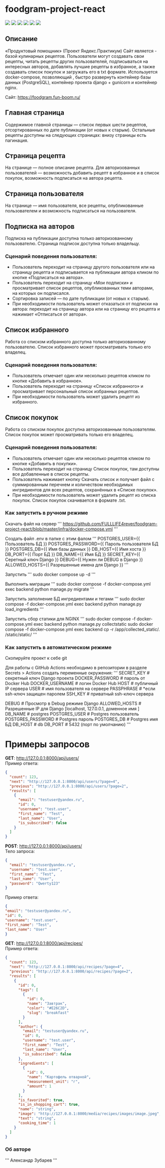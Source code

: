 # foodgram-project-react
![](https://img.shields.io/badge/Python-3.7.0-blue) 
![](https://img.shields.io/badge/Django-4.2.4-orange)
![](https://img.shields.io/badge/DjangoRestFramework-3.14.0-red)
![](https://img.shields.io/badge/Gunicorn-20.1.0-blue)
![](https://img.shields.io/badge/-Nginx-464646??style=flat-square&amp;logo=NGINX)
![](https://img.shields.io/badge/-Docker-464646??style=flat-square&amp;logo=docker)

## Описание
«Продуктовый помощник» (Проект Яндекс.Практикум)
Сайт является - базой кулинарных рецептов. Пользователи могут создавать свои рецепты, читать рецепты других пользователей, подписываться на интересных авторов, добавлять лучшие рецепты в избранное, а также создавать список покупок и загружать его в txt формате. Используется docker-compose, позволяющий , быстро развернуть контейнер базы данных (PostgreSQL), контейнер проекта django + gunicorn и контейнер nginx.

Сайт: https://foodgram.fun-boom.ru/

## Главная страница
Содержимое главной страницы — список первых шести рецептов, 
отсортированных по дате публикации (от новых к старым).
Остальные рецепты доступны на следующих страницах: 
внизу страницы есть пагинация.

## Страница рецепта
На странице — полное описание рецепта. 
Для авторизованных пользователей — возможность добавить рецепт в избранное и в 
список покупок, возможность подписаться на автора рецепта.

## Страница пользователя
На странице — имя пользователя, все рецепты, опубликованные пользователем 
и возможность подписаться на пользователя.

## Подписка на авторов
Подписка на публикации доступна только авторизованному пользователю. 
Страница подписок доступна только владельцу.
### Сценарий поведения пользователя:
- Пользователь переходит на страницу другого пользователя или на страницу рецепта
и подписывается на публикации автора кликом по кнопке «Подписаться на автора».
- Пользователь переходит на страницу «Мои подписки» и просматривает список рецептов, 
опубликованных теми авторами, на которых он подписался. 
- Сортировка записей — по дате публикации (от новых к старым).
- При необходимости пользователь может отказаться от подписки на автора: 
переходит на страницу автора или на страницу его рецепта и нажимает «Отписаться от автора».

## Список избранного
Работа со списком избранного доступна только авторизованному пользователю. 
Список избранного может просматривать только его владелец.
### Сценарий поведения пользователя:
- Пользователь отмечает один или несколько рецептов кликом по кнопке «Добавить в избранное».
- Пользователь переходит на страницу «Список избранного» и 
просматривает персональный список избранных рецептов.
- При необходимости пользователь может удалить рецепт из избранного.

## Список покупок
Работа со списком покупок доступна авторизованным пользователям. 
Список покупок может просматривать только его владелец.
### Сценарий поведения пользователя:
- Пользователь отмечает один или несколько рецептов кликом по кнопке «Добавить в покупки».
- Пользователь переходит на страницу Список покупок, 
там доступны все добавленные в список рецепты. 
- Пользователь нажимает кнопку Скачать список и получает файл с суммированным перечнем 
и количеством необходимых ингредиентов для всех рецептов, сохранённых в «Списке покупок».
- При необходимости пользователь может удалить рецепт из списка покупок.
Список покупок скачивается в формате .txt.


### Как запустить в ручном режиме
Скачать файл на сервер 
'''
https://github.com/FULLLIFE4rever/foodgram-project-react/blob/master/infra/docker-compose.yml
'''

Создать файл .env в папке с этим фалом
'''
POSTGRES_USER={{ Пользователь БД }}
POSTGRES_PASSWORD={{ Пароль пользователя БД }}
POSTGRES_DB={{ Имя базы данных }}
DB_HOST={{ Имя хоста }}
DB_PORT={{ Порт БД }}
DB_NAME={{ Имя БД }}
SECRET_KEY={{ Серетный ключ Django }}
DEBUG={{ Нужен ли DEBUG в Django }}
ALLOWED_HOSTS={{ Разрешенные имена для Django }}
'''

Запустить
'''
sudo docker compose up -d
'''

Выполнить миграции
'''
sudo docker compose -f docker-compose.yml exec backend python manage.py migrate
'''

Запустить заполнение БД ингредиентами и тегами
'''
sudo docker compose -f docker-compose.yml exec backend python manage.py load_ingredients
'''

Запустить сбор статики для NGINX
'''
sudo docker compose -f docker-compose.yml exec backend python manage.py collectstatic
sudo docker compose -f docker-compose.yml exec backend cp -r /app/collected_static/. /static/static/
'''

### Как запустить в автоматическом режиме

Скопируйте проект к себе git

Для работы с GitHub Actions необходимо в репозитории в разделе Secrets > Actions создать переменные окружения:
'''
SECRET_KEY       # секретный ключ Django проекта
DOCKER_PASSWORD         # пароль от Docker Hub
DOCKER_USERNAME         # логин Docker Hub
HOST                    # публичный IP сервера
USER                    # имя пользователя на сервере
PASSPHRASE              # *если ssh-ключ защищен паролем
SSH_KEY                 # приватный ssh-ключ сервера

DEBUG                   # Просмотр в Debug режиме Django
ALLOWED_HOSTS           # Разрешенные IP для Django [localhost, 127.0.0.1, доменное имя ]
DB_NAME                 # postgres
POSTGRES_USER           # Postgres пользователь
POSTGRES_PASSWORD       # Postgres пароль
POSTGRES_DB             # Postgres имя БД
DB_HOST                 # db
DB_PORT                 # 5432 (порт по умолчанию)
'''

# Примеры запросов

**GET**: http://127.0.0.1:8000/api/users/  
Пример ответа:
```json
{
  "count": 123,
  "next": "http://127.0.0.1:8000/api/users/?page=4",
  "previous": "http://127.0.0.1:8000/api/users/?page=2",
  "results": [
    {
      "email": "testuser@yandex.ru",
      "id": 0,
      "username": "test.user",
      "first_name": "Test",
      "last_name": "User",
      "is_subscribed": false
    }
  ]
}
```

**POST**: http://127.0.0.1:8000/api/users/  
Тело запроса:
```json
{
  "email": "testuser@yandex.ru",
  "username": "test.user",
  "first_name": "Test",
  "last_name": "User",
  "password": "Qwerty123"
}
```
Пример ответа:
```json
{
"email": "testuser@yandex.ru",
"id": 0,
"username": "test.user",
"first_name": "Test",
"last_name": "User"
}
```

**GET**: http://127.0.0.1:8000/api/recipes/  
Пример ответа:
```json
{
  "count": 123,
  "next": "http://127.0.0.1:8000/api/recipes/?page=4",
  "previous": "http://127.0.0.1:8000/api/recipes/?page=2",
  "results": [
    {
      "id": 0,
      "tags": [
        {
          "id": 0,
          "name": "Завтрак",
          "color": "#E26C2D",
          "slug": "breakfast"
        }
      ],
      "author": {
        "email": "testuser@yandex.ru",
        "id": 0,
        "username": "test.user",
        "first_name": "Test",
        "last_name": "User",
        "is_subscribed": false
      },
      "ingredients": [
        {
          "id": 0,
          "name": "Картофель отварной",
          "measurement_unit": "г",
          "amount": 1
        }
      ],
      "is_favorited": true,
      "is_in_shopping_cart": true,
      "name": "string",
      "image": "http://127.0.0.1:8000/media/recipes/images/image.jpeg",
      "text": "string",
      "cooking_time": 1
    }
  ]
}
```

### Об авторе

'''
Александр Зубарев
'''
